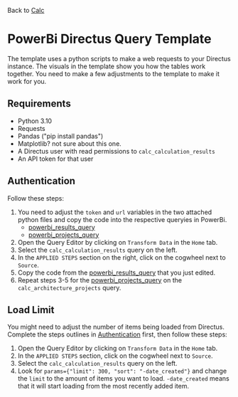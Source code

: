 Back to [Calc](https://github.com/herzogdemeuron/calc#readme)

# PowerBi Directus Query Template

The template uses a python scripts to make a web requests to your Directus instance.
The visuals in the template show you how the tables work together.
You need to make a few adjustments to the template to make it work for you.

## Requirements

- Python 3.10
- Requests
- Pandas ("pip install pandas")
- Matplotlib? not sure about this one.
- A Directus user with read permissions to `calc_calculation_results`
- An API token for that user

## Authentication

Follow these steps:

1. You need to adjust the `token` and `url` variables in the two attached python files and copy the code into the respective queryies in PowerBi.
    * [powerbi_results_query](powerbi_results_query.py)
    * [powerbi_projects_query](powerbi_projects_query.py)
2. Open the Query Editor by clicking on `Transform Data` in the `Home` tab.
3. Select the `calc_calculation_results` query on the left.
4. In the `APPLIED STEPS` section on the right, click on the cogwheel next to `Source`.
5. Copy the code from the [powerbi_results_query](powerbi_results_query.py) that you just edited.
6. Repeat steps 3-5 for the [powerbi_projects_query](powerbi_projects_query.py) on the `calc_architecture_projects` query.

## Load Limit

You might need to adjust the number of items being loaded from Directus.
Complete the steps outlines in [Authentication](#authentication) first, then follow these steps:

1. Open the Query Editor by clicking on `Transform Data` in the `Home` tab.
2. In the `APPLIED STEPS` section, click on the cogwheel next to `Source`.
3. Select the `calc_calculation_results` query on the left.
4. Look for `params={"limit": 300, "sort": "-date_created"}` and change the `limit` to the amount of items you want to load. `-date_created` means that it will start loading from the most recently added item.